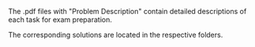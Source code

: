 The .pdf files with "Problem Description" contain detailed descriptions of each task for exam preparation. 

The corresponding solutions are located in the respective folders.
